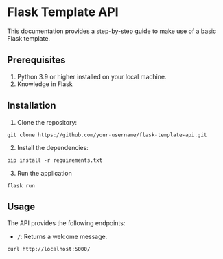 # Flask Template API

This documentation provides a step-by-step guide to make use of a basic Flask template.

## Prerequisites

1. Python 3.9 or higher installed on your local machine.
2. Knowledge in Flask

## Installation

1. Clone the repository:
``` 
git clone https://github.com/your-username/flask-template-api.git
```

2. Install the dependencies:
```
pip install -r requirements.txt
```

3. Run the application
```
flask run
```

## Usage

The API provides the following endpoints:

* `/`: Returns a welcome message.

```
curl http://localhost:5000/
```
